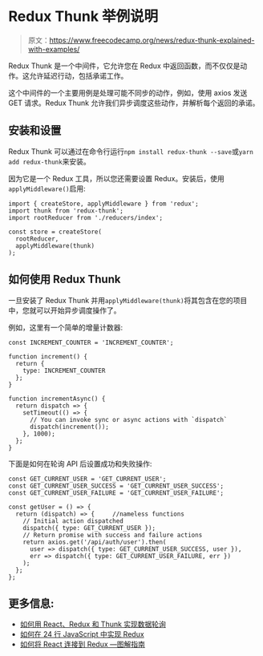 # Redux Thunk 举例说明

> 原文：<https://www.freecodecamp.org/news/redux-thunk-explained-with-examples/>

Redux Thunk 是一个中间件，它允许您在 Redux 中返回函数，而不仅仅是动作。这允许延迟行动，包括承诺工作。

这个中间件的一个主要用例是处理可能不同步的动作，例如，使用 axios 发送 GET 请求。Redux Thunk 允许我们异步调度这些动作，并解析每个返回的承诺。

## 安装和设置

Redux Thunk 可以通过在命令行运行`npm install redux-thunk --save`或`yarn add redux-thunk`来安装。

因为它是一个 Redux 工具，所以您还需要设置 Redux。安装后，使用`applyMiddleware()`启用:

```
import { createStore, applyMiddleware } from 'redux';
import thunk from 'redux-thunk';
import rootReducer from './reducers/index';

const store = createStore(
  rootReducer,
  applyMiddleware(thunk)
);
```

## 如何使用 Redux Thunk

一旦安装了 Redux Thunk 并用`applyMiddleware(thunk)`将其包含在您的项目中，您就可以开始异步调度操作了。

例如，这里有一个简单的增量计数器:

```
const INCREMENT_COUNTER = 'INCREMENT_COUNTER';

function increment() {
  return {
    type: INCREMENT_COUNTER
  };
}

function incrementAsync() {
  return dispatch => {
    setTimeout(() => {
      // You can invoke sync or async actions with `dispatch`
      dispatch(increment());
    }, 1000);
  };
}
```

下面是如何在轮询 API 后设置成功和失败操作:

```
const GET_CURRENT_USER = 'GET_CURRENT_USER';
const GET_CURRENT_USER_SUCCESS = 'GET_CURRENT_USER_SUCCESS';
const GET_CURRENT_USER_FAILURE = 'GET_CURRENT_USER_FAILURE';

const getUser = () => {
  return (dispatch) => {     //nameless functions
    // Initial action dispatched
    dispatch({ type: GET_CURRENT_USER });
    // Return promise with success and failure actions
    return axios.get('/api/auth/user').then(  
      user => dispatch({ type: GET_CURRENT_USER_SUCCESS, user }),
      err => dispatch({ type: GET_CURRENT_USER_FAILURE, err })
    );
  };
};
```

## 更多信息:

*   [如何用 React、Redux 和 Thunk 实现数据轮询](https://www.freecodecamp.org/news/how-to-implement-data-polling-with-react-redux-and-thunk-33cd1e47f89c/)
*   [如何在 24 行 JavaScript 中实现 Redux](https://www.freecodecamp.org/news/redux-in-24-lines-of-code/)
*   [如何将 React 连接到 Redux —图解指南](https://www.freecodecamp.org/news/how-to-connect-react-to-redux-a-diagrammatic-guide-d2687c14750a/)